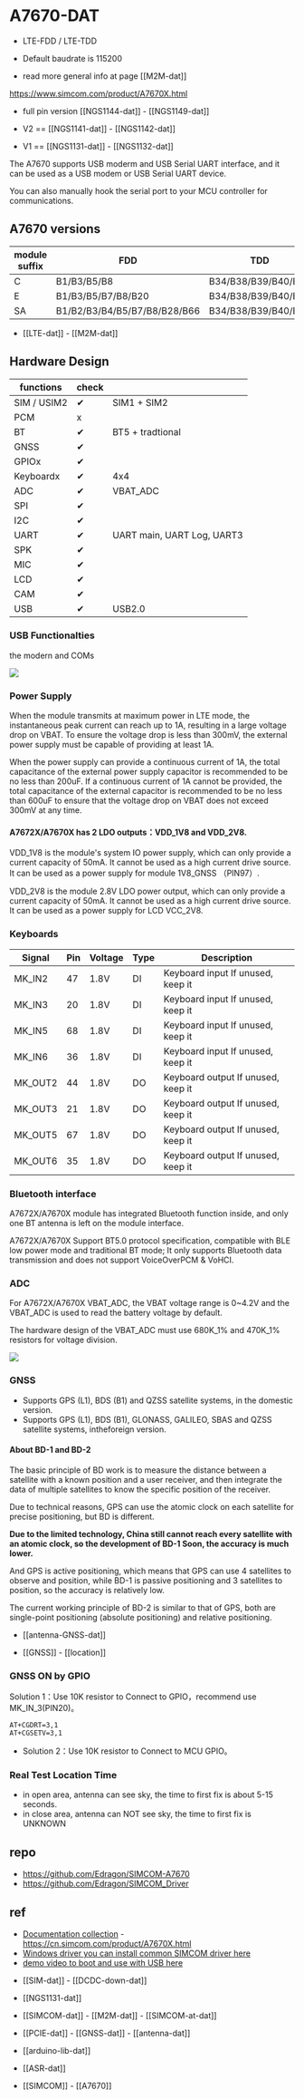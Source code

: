 
# A7670-DAT

- LTE-FDD / LTE-TDD

* Default baudrate is 115200

- read more general info at page [[M2M-dat]]

https://www.simcom.com/product/A7670X.html

- full pin version [[NGS1144-dat]] - [[NGS1149-dat]] 

- V2 == [[NGS1141-dat]] - [[NGS1142-dat]] 
- V1 == [[NGS1131-dat]] - [[NGS1132-dat]]

The A7670 supports USB moderm and USB Serial UART interface, and it can be used as a USB modem or USB Serial UART device.

You can also manually hook the serial port to your MCU controller for communications. 

## A7670 versions 

| module suffix | FDD                          | TDD                 |
| ------------- | ---------------------------- | ------------------- |
| C             | B1/B3/B5/B8                  | B34/B38/B39/B40/B41 |
| E             | B1/B3/B5/B7/B8/B20           | B34/B38/B39/B40/B41 |
| SA            | B1/B2/B3/B4/B5/B7/B8/B28/B66 | B34/B38/B39/B40/B41 |

- [[LTE-dat]] - [[M2M-dat]]



## Hardware Design 

| functions   | check |                            |
| ----------- | ----- | -------------------------- |
| SIM / USIM2 | ✔     | SIM1 + SIM2                |
| PCM         | x     |                            |
| BT          | ✔     | BT5 + tradtional           |
| GNSS        | ✔     |                            |
| GPIOx       | ✔     |                            |
| Keyboardx   | ✔     | 4x4                        |
| ADC         | ✔     | VBAT_ADC                   |
| SPI         | ✔     |                            |
| I2C         | ✔     |                            |
| UART        | ✔     | UART main, UART Log, UART3 |
| SPK         | ✔     |                            |
| MIC         | ✔     |                            |
| LCD         | ✔     |                            |
| CAM         | ✔     |                            |
| USB         | ✔     | USB2.0                     |

### USB Functionalties 

the modern and COMs 

![](2025-04-18-18-55-03.png)

### Power Supply 

When the module transmits at maximum power in LTE mode, the instantaneous peak current can reach up to 1A, resulting in a large voltage drop on VBAT. To ensure the voltage drop is less than 300mV, the external power supply must be capable of providing at least 1A.

When the power supply can provide a continuous current of 1A, the total capacitance of the external power supply capacitor is recommended to be no less than 200uF. If a continuous current of 1A cannot be provided, the total capacitance of the external capacitor is recommended to be no less than 600uF to ensure that the voltage drop on VBAT does not exceed 300mV at any time.

#### A7672X/A7670X has 2 LDO outputs：VDD_1V8 and VDD_2V8.

VDD_1V8 is the module's system IO power supply, which can only provide a current capacity of 50mA. It cannot be used as a high current drive source. It can be used as a power supply for module 1V8_GNSS （PIN97）.

VDD_2V8 is the module 2.8V LDO power output, which can only provide a current capacity of 50mA. It cannot be used as a high current drive source. It can be used as a power supply for LCD VCC_2V8.


### Keyboards 

| Signal  | Pin | Voltage | Type | Description                        |
| ------- | --- | ------- | ---- | ---------------------------------- |
| MK_IN2  | 47  | 1.8V    | DI   | Keyboard input If unused, keep it  |
| MK_IN3  | 20  | 1.8V    | DI   | Keyboard input If unused, keep it  |
| MK_IN5  | 68  | 1.8V    | DI   | Keyboard input If unused, keep it  |
| MK_IN6  | 36  | 1.8V    | DI   | Keyboard input If unused, keep it  |
| MK_OUT2 | 44  | 1.8V    | DO   | Keyboard output If unused, keep it |
| MK_OUT3 | 21  | 1.8V    | DO   | Keyboard output If unused, keep it |
| MK_OUT5 | 67  | 1.8V    | DO   | Keyboard output If unused, keep it |
| MK_OUT6 | 35  | 1.8V    | DO   | Keyboard output If unused, keep it |

### Bluetooth interface

A7672X/A7670X module has integrated Bluetooth function inside, and only one BT antenna is left on the module interface. 

A7672X/A7670X Support BT5.0 protocol specification, compatible with BLE low power mode and traditional BT mode; It only supports Bluetooth data transmission and does not support VoiceOverPCM & VoHCI.

### ADC 


For A7672X/A7670X VBAT_ADC, the VBAT voltage range is 0~4.2V and the VBAT_ADC is used to read the battery voltage by default. 

The hardware design of the VBAT_ADC must use 680K_1% and 470K_1% resistors for voltage division.

![](2025-04-18-20-43-46.png)


### GNSS 


- Supports GPS (L1), BDS (B1) and QZSS satellite systems, in the domestic version.
- Supports GPS (L1), BDS (B1), GLONASS, GALILEO, SBAS and QZSS satellite systems, intheforeign version.

#### About BD-1 and BD-2

The basic principle of BD work is to measure the distance between a satellite with a known position and a user receiver, and then integrate the data of multiple satellites to know the specific position of the receiver. 

Due to technical reasons, GPS can use the atomic clock on each satellite for precise positioning, but BD is different. 

**Due to the limited technology, China still cannot reach every satellite with an atomic clock, so the development of BD-1 Soon, the accuracy is much lower.**

And GPS is active positioning, which means that GPS can use 4 satellites to observe and position, while BD-1 is passive positioning and 3 satellites to position, so the accuracy is relatively low. 

The current working principle of BD-2 is similar to that of GPS, both are single-point positioning (absolute positioning) and relative positioning.

- [[antenna-GNSS-dat]]

- [[GNSS]] - [[location]]

### GNSS ON by GPIO 

Solution 1：Use 10K resistor to Connect to GPIO，recommend use MK_IN_3(PIN20)。
  
    AT+CGDRT=3,1
    AT+CGSETV=3,1

    
- Solution 2：Use 10K resistor to Connect to MCU GPIO。

### Real Test Location Time 

- in open area, antenna can see sky, the time to first fix is about 5-15 seconds.
- in close area, antenna can NOT see sky, the time to first fix is UNKNOWN 





## repo

- https://github.com/Edragon/SIMCOM-A7670
- https://github.com/Edragon/SIMCOM_Driver


## ref 

* [Documentation collection](https://github.com/Edragon/SIMCOM-A7670) - https://cn.simcom.com/product/A7670X.html
* [Windows driver you can install common SIMCOM driver here](https://github.com/Edragon/SIMCOM_2G)
* [demo video to boot and use with USB here ](https://w.electrodragon.com/w/Demo_Video)

- [[SIM-dat]] - [[DCDC-down-dat]]

- [[NGS1131-dat]]

- [[SIMCOM-dat]] - [[M2M-dat]] - [[SIMCOM-at-dat]]

- [[PCIE-dat]] - [[GNSS-dat]] - [[antenna-dat]]

- [[arduino-lib-dat]]

- [[ASR-dat]]

- [[SIMCOM]] - [[A7670]]

